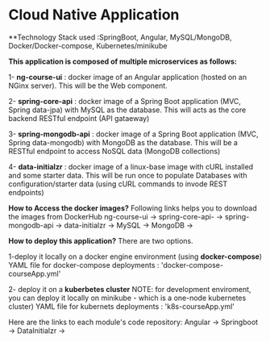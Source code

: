 # Cloud Native Application 
**Technology Stack used :SpringBoot, Angular, MySQL/MongoDB, Docker/Docker-compose, Kubernetes/minikube

**This application is composed of multiple microservices as follows:**

1- **ng-course-ui** :  docker image of an Angular application (hosted on an NGinx server). This will be the Web component.

2- **spring-core-api** : docker image of a Spring Boot application (MVC, Spring data-jpa) with MySQL as the database.
    This will acts as the core backend RESTful endpoint (API gataeway)
    
3- **spring-mongodb-api** : docker image of a Spring Boot application (MVC, Spring data-mongodb) with MongoDB as the database.
    This will be a RESTful endpoint to access NoSQL data (MongoDB collections)
    
4- **data-initialzr** : docker image of a linux-base image with cURL installed and some starter data. 
   This will be run once to populate Databases with configuration/starter data (using cURL commands to invode REST endpoints)
   
   
**How to Access the docker images?**
Following links helps you to download the images from DockerHub
    ng-course-ui -> 
    spring-core-api- ->
    spring-mongodb-api ->
    data-initialzr ->
    MySQL ->
    MongoDB -> 
   
**How to deploy this application?**
There are two options.

1-deploy it locally on a docker engine environment (using **docker-compose**)
  YAML file for docker-compose deployments : 'docker-compose-courseApp.yml'  

2- deploy it on a **kuberbetes cluster**
  NOTE: for development enviroment, you can deploy it locally on minikube - which is a one-node kubernetes cluster)
  YAML file for kubernets deployments :  'k8s-courseApp.yml'
  
  
 Here are the links to each module's code repository:
    Angular -> 
    Springboot ->
    DataInitialzr ->
 
  
   
